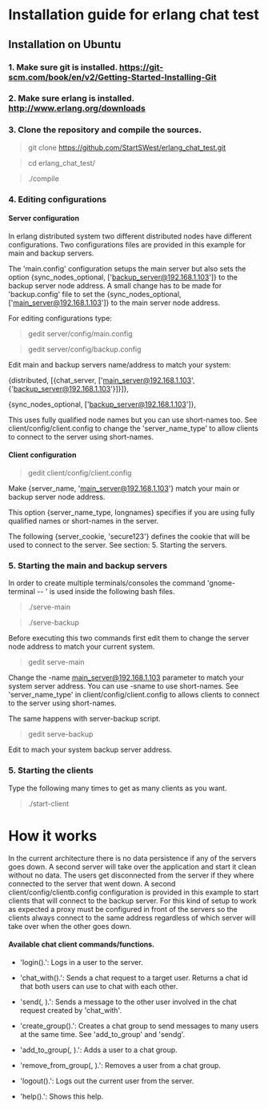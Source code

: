 # Installation guide for erlang chat test

## Installation on Ubuntu

### 1. Make sure git is installed. https://git-scm.com/book/en/v2/Getting-Started-Installing-Git

### 2. Make sure erlang is installed. http://www.erlang.org/downloads

### 3. Clone the repository and compile the sources.

> git clone https://github.com/StartSWest/erlang_chat_test.git

> cd erlang_chat_test/

> ./compile

### 4. Editing configurations

#### Server configuration

In erlang distributed system two different distributed nodes have different configurations.
Two configurations files are provided in this example for main and backup servers.

The 'main.config' configuration setups the main server but also sets the option {sync_nodes_optional, ['backup_server@192.168.1.103']} to the backup server node address. A small change has to be made for 'backup.config'
file to set the {sync_nodes_optional, ['main_server@192.168.1.103']} to the main server node address.

For editing configurations type:

> gedit server/config/main.config

> gedit server/config/backup.config

Edit main and backup servers name/address to match your system:

{distributed, [{chat_server, ['main_server@192.168.1.103', {'backup_server@192.168.1.103'}]}]},

{sync_nodes_optional, ['backup_server@192.168.1.103']},

This uses fully qualified node names but you can use short-names too.
See client/config/client.config to change the 'server_name_type' to allow clients to connect to the server using
short-names.

#### Client configuration

> gedit client/config/client.config

Make {server_name, 'main_server@192.168.1.103'} match your main or backup server node address. 

This option {server_name_type, longnames} specifies if you are using fully qualified names or short-names in the
server.

The following {server_cookie, 'secure123'} defines the cookie that will be used to connect to the server. See
section: 5. Starting the servers.

### 5. Starting the main and backup servers

In order to create multiple terminals/consoles the command 'gnome-terminal -- <command>' is used inside the following
bash files.

> ./serve-main

> ./serve-backup

Before executing this two commands first edit them to change the server node address to match your current system.

> gedit serve-main

Change the -name main_server@192.168.1.103 parameter to match your system server address. You can use -sname to use
short-names. See 'server_name_type' in client/config/client.config to allows clients to connect to the server using
short-names.

The same happens with server-backup script.

> gedit serve-backup

Edit to mach your system backup server address.

### 5. Starting the clients

Type the following many times to get as many clients as you want.

> ./start-client


# How it works

In the current architecture there is no data persistence if any of the servers goes down. A second server will take 
over the application and start it clean without no data. The users get disconnected from the server if they where 
connected to the server that went down. A second client/config/clientb.config configuration is provided in this example 
to start clients that will connect to the backup server. For this kind of setup to work as expected a proxy must be
configured in front of the servers so the clients always connect to the same address regardless of which server will
take over when the other goes down.

#### Available chat client commands/functions.

- 'login(<User>).': Logs in a user to the server.

- 'chat_with(<TargeUser>).': Sends a chat request to a target user. Returns a chat id that both users can use to chat
   with each other.

- 'send(<ChatId>, <Message>).': Sends a message to the other user involved in the chat request created by 'chat_with'.

- 'create_group(<GroupName>).': Creates a chat group to send messages to many users at the same time. See 'add_to_group'
  and 'sendg'.

- 'add_to_group(<GroupName>, <User>).': Adds a user to a chat group.

- 'remove_from_group(<GroupName>, <User>).': Removes a user from a chat group.

- 'logout().': Logs out the current user from the server.

- 'help().': Shows this help.
